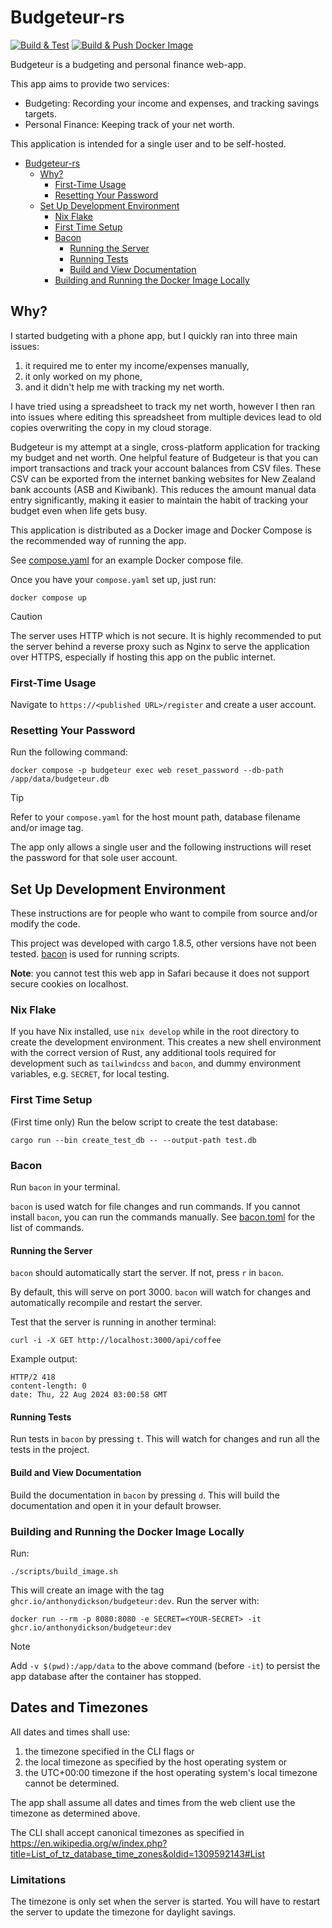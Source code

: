 # Budgeteur-rs

[![Build & Test](https://github.com/AnthonyDickson/budgeteur-rs/actions/workflows/ci.yml/badge.svg)](https://github.com/AnthonyDickson/budgeteur-rs/actions/workflows/ci.yml)
[![Build & Push Docker Image](https://github.com/AnthonyDickson/budgeteur-rs/actions/workflows/cd.yaml/badge.svg)](https://github.com/AnthonyDickson/budgeteur-rs/actions/workflows/cd.yaml)

Budgeteur is a budgeting and personal finance web-app.

This app aims to provide two services:

- Budgeting: Recording your income and expenses, and tracking savings targets.
- Personal Finance: Keeping track of your net worth.

This application is intended for a single user and to be self-hosted.

<!--toc:start-->

- [Budgeteur-rs](#budgeteur-rs)
  - [Why?](#why)
    - [First-Time Usage](#first-time-usage)
    - [Resetting Your Password](#resetting-your-password)
  - [Set Up Development Environment](#set-up-development-environment)
    - [Nix Flake](#nix-flake)
    - [First Time Setup](#first-time-setup)
    - [Bacon](#bacon)
      - [Running the Server](#running-the-server)
      - [Running Tests](#running-tests)
      - [Build and View Documentation](#build-and-view-documentation)
    - [Building and Running the Docker Image Locally](#building-and-running-the-docker-image-locally)

<!--toc:end-->

## Why?

I started budgeting with a phone app, but I quickly ran into three main issues:

1. it required me to enter my income/expenses manually,
1. it only worked on my phone,
1. and it didn't help me with tracking my net worth.

I have tried using a spreadsheet to track my net worth, however I then ran into issues where editing this spreadsheet
from multiple devices lead to old copies overwriting the copy in my cloud storage.

Budgeteur is my attempt at a single, cross-platform application for tracking my budget and net worth.
One helpful feature of Budgeteur is that you can import transactions and track your account balances from CSV files.
These CSV can be exported from the internet banking websites for New Zealand bank accounts (ASB and Kiwibank).
This reduces the amount manual data entry significantly, making it easier to maintain the habit of tracking your
budget even when life gets busy.

This application is distributed as a Docker image and Docker Compose is the
recommended way of running the app.

See [compose.yaml](./compose.yaml) for an example Docker compose file.

Once you have your `compose.yaml` set up, just run:

```shell
docker compose up
```

> [!CAUTION]
> The server uses HTTP which is not secure. It is highly recommended to put the
> server behind a reverse proxy such as Nginx to serve the application over
> HTTPS, especially if hosting this app on the public internet.

### First-Time Usage

Navigate to `https://<published URL>/register` and create a user account.

### Resetting Your Password

Run the following command:

```shell
docker compose -p budgeteur exec web reset_password --db-path /app/data/budgeteur.db
```

> [!TIP]
> Refer to your `compose.yaml` for the host mount path, database filename and/or image tag.

The app only allows a single user and the following instructions will reset
the password for that sole user account.

## Set Up Development Environment

These instructions are for people who want to compile from source and/or modify
the code.

This project was developed with cargo 1.8.5, other versions have not been tested.
[bacon](https://dystroy.org/bacon/) is used for running scripts.

**Note**: you cannot test this web app in Safari because it does not support
secure cookies on localhost.

### Nix Flake

If you have Nix installed, use `nix develop` while in the root directory to
create the development environment.
This creates a new shell environment with the correct version of Rust, any
additional tools required for development such as `tailwindcss` and `bacon`,
and dummy environment variables, e.g. `SECRET`, for local testing.

### First Time Setup

(First time only) Run the below script to create the test database:

```shell
cargo run --bin create_test_db -- --output-path test.db
```

### Bacon

Run `bacon` in your terminal.

`bacon` is used watch for file changes and run commands.
If you cannot install `bacon`, you can run the commands manually.
See [bacon.toml](./bacon.toml) for the list of commands.

#### Running the Server

`bacon` should automatically start the server. If not, press `r` in `bacon`.

By default, this will serve on port 3000.
`bacon` will watch for changes and automatically recompile and restart the server.

Test that the server is running in another terminal:

```shell
curl -i -X GET http://localhost:3000/api/coffee
```

Example output:

```text
HTTP/2 418
content-length: 0
date: Thu, 22 Aug 2024 03:00:58 GMT
```

#### Running Tests

Run tests in `bacon` by pressing `t`.
This will watch for changes and run all the tests in the project.

#### Build and View Documentation

Build the documentation in `bacon` by pressing `d`.
This will build the documentation and open it in your default browser.

### Building and Running the Docker Image Locally

Run:

```shell
./scripts/build_image.sh
```

This will create an image with the tag `ghcr.io/anthonydickson/budgeteur:dev`.
Run the server with:

```shell
docker run --rm -p 8080:8080 -e SECRET=<YOUR-SECRET> -it ghcr.io/anthonydickson/budgeteur:dev
```

> [!NOTE]
> Add `-v $(pwd):/app/data` to the above command (before `-it`) to persist
> the app database after the container has stopped.

## Dates and Timezones

All dates and times shall use:

1. the timezone specified in the CLI flags or
1. the local timezone as specified by the host operating system or
1. the UTC+00:00 timezone if the host operating system's local timezone cannot be determined.

The app shall assume all dates and times from the web client use the timezone as determined above.

The CLI shall accept canonical timezones as specified in <https://en.wikipedia.org/w/index.php?title=List_of_tz_database_time_zones&oldid=1309592143#List>

### Limitations

The timezone is only set when the server is started. You will have to restart the server to update the timezone for daylight savings.
